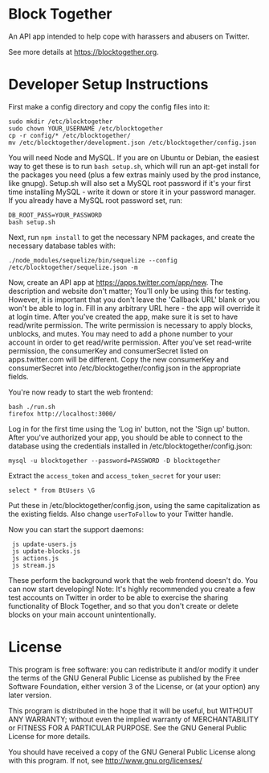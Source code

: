 # Block Together

An API app intended to help cope with harassers and abusers on Twitter.

See more details at https://blocktogether.org.

# Developer Setup Instructions

First make a config directory and copy the config files into it:

    sudo mkdir /etc/blocktogether
    sudo chown YOUR_USERNAME /etc/blocktogether
    cp -r config/* /etc/blocktogether/
    mv /etc/blocktogether/development.json /etc/blocktogether/config.json

You will need Node and MySQL. If you are on Ubuntu or Debian, the
easiest way to get these is to run `bash setup.sh`, which will run an apt-get
install for the packages you need (plus a few extras mainly used by the prod
instance, like gnupg). Setup.sh will also set a MySQL root password if it's your
first time installing MySQL - write it down or store it in your password
manager. If you already have a MySQL root password set, run:

    DB_ROOT_PASS=YOUR_PASSWORD
    bash setup.sh

Next, run `npm install` to get the necessary NPM packages, and create the
necessary database tables with:

    ./node_modules/sequelize/bin/sequelize --config /etc/blocktogether/sequelize.json -m

Now, create an API app at https://apps.twitter.com/app/new. The description and
website don't matter; You'll only be using this for testing. However, it is
important that you don't leave the 'Callback URL' blank or you won't be able to
log in. Fill in any arbitrary URL here - the app will override it at login time.
After you've created the app, make sure it is set to have read/write permission.
The write permission is necessary to apply blocks, unblocks, and mutes. You may
need to add a phone number to your account in order to get read/write
permission. After you've set read-write permission, the consumerKey and
consumerSecret listed on apps.twitter.com will be different. Copy the new
consumerKey and consumerSecret into /etc/blocktogether/config.json in the
appropriate fields.

You're now ready to start the web frontend:

    bash ./run.sh
    firefox http://localhost:3000/

Log in for the first time using the 'Log in' button, not the 'Sign up' button.
After you've authorized your app, you should be able to connect to the database
using the credentials installed in /etc/blocktogether/config.json:

    mysql -u blocktogether --password=PASSWORD -D blocktogether

Extract the `access_token` and `access_token_secret` for your user:

    select * from BtUsers \G

Put these in /etc/blocktogether/config.json, using the same capitalization as
the existing fields. Also change `userToFollow` to your Twitter handle.

Now you can start the support daemons:

     js update-users.js
     js update-blocks.js
     js actions.js
     js stream.js

These perform the background work that the web frontend doesn't do. You can now
start developing! Note: It's highly recommended you create a few test accounts
on Twitter in order to be able to exercise the sharing functionality of Block
Together, and so that you don't create or delete blocks on your main account
unintentionally.

# License

This program is free software: you can redistribute it and/or modify
it under the terms of the GNU General Public License as published by
the Free Software Foundation, either version 3 of the License, or
(at your option) any later version.

This program is distributed in the hope that it will be useful,
but WITHOUT ANY WARRANTY; without even the implied warranty of
MERCHANTABILITY or FITNESS FOR A PARTICULAR PURPOSE.  See the
GNU General Public License for more details.

You should have received a copy of the GNU General Public License
along with this program.  If not, see <http://www.gnu.org/licenses/>

